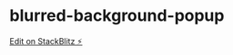 # blurred-background-popup

[Edit on StackBlitz ⚡️](https://stackblitz.com/edit/web-platform-una4jq)